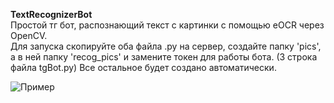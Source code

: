 **TextRecognizerBot**  
Простой тг бот, распознающий текст с картинки с помощью eOCR через OpenCV.  
Для запуска скопируйте оба файла .py на сервер, создайте папку 'pics', а в ней папку 'recog_pics' и замените токен для работы бота. (3 строка файла tgBot.py)
Все остальное будет создано автоматически.

![Пример](https://github.com/johnSmith0101/projects/blob/main/TextRecognizerBot/TextRecognizeBot.jpg)
